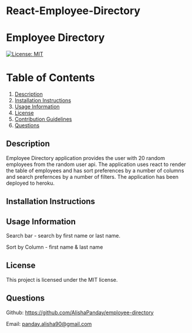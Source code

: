 # React-Employee-Directory

# Employee Directory

[![License: MIT](https://img.shields.io/badge/License-MIT-yellow.svg)](https://opensource.org/licenses/MIT)

# Table of Contents

1. [Description](#description)
2. [Installation Instructions](#installation-instructions)
3. [Usage Information](#usage-information)
4. [License](#license)
5. [Contribution Guidelines](#contribution-guidelines)
6. [Questions](#questions)

## Description

Employee Directory application provides the user with 20 random employees from the random user api. The application uses react to render the table of employees and has sort preferences by a number of columns and search prefernces by a number of filters. The application has been deployed to heroku.

## Installation Instructions



## Usage Information

Search bar - search by first name or last name.

Sort by Column - first name & last name

## License

This project is licensed under the MIT license.

## Questions

Github:
https://github.com/AlishaPanday/employee-directory <brr />

Email:
panday.alisha90@gmail.com
